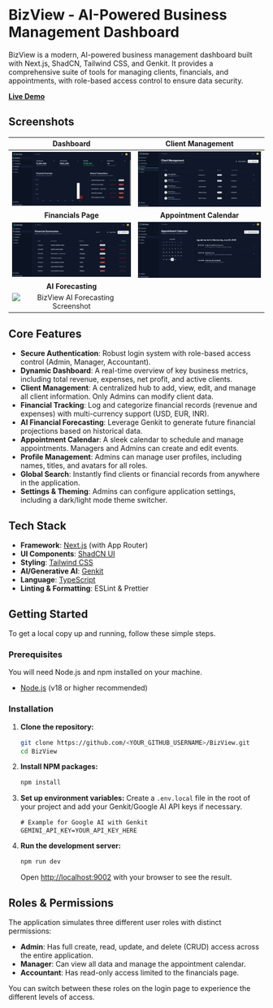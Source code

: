 # BizView - AI-Powered Business Management Dashboard

BizView is a modern, AI-powered business management dashboard built with Next.js, ShadCN, Tailwind CSS, and Genkit. It provides a comprehensive suite of tools for managing clients, financials, and appointments, with role-based access control to ensure data security.

[**Live Demo**](https://bizview.netlify.app/login)

## Screenshots

| Dashboard | Client Management |
| :---: | :---: |
| <img src="./screenshots/dashboard.png" alt="BizView Dashboard Screenshot" width="100%"> | <img src="./screenshots/client-management.png" alt="BizView Client Management Screenshot" width="100%"> |
| **Financials Page** | **Appointment Calendar** |
| <img src="./screenshots/financials.png" alt="BizView Financials Screenshot" width="100%"> | <img src="./screenshots/calender.png" alt="BizView Calendar Screenshot" width="100%"> |
| **AI Forecasting** | |
| <img src="./screenshots/forecasting.png" alt="BizView AI Forecasting Screenshot" width="100%"> | |

## Core Features

- **Secure Authentication**: Robust login system with role-based access control (Admin, Manager, Accountant).
- **Dynamic Dashboard**: A real-time overview of key business metrics, including total revenue, expenses, net profit, and active clients.
- **Client Management**: A centralized hub to add, view, edit, and manage all client information. Only Admins can modify client data.
- **Financial Tracking**: Log and categorize financial records (revenue and expenses) with multi-currency support (USD, EUR, INR).
- **AI Financial Forecasting**: Leverage Genkit to generate future financial projections based on historical data.
- **Appointment Calendar**: A sleek calendar to schedule and manage appointments. Managers and Admins can create and edit events.
- **Profile Management**: Admins can manage user profiles, including names, titles, and avatars for all roles.
- **Global Search**: Instantly find clients or financial records from anywhere in the application.
- **Settings & Theming**: Admins can configure application settings, including a dark/light mode theme switcher.

## Tech Stack

- **Framework**: [Next.js](https://nextjs.org/) (with App Router)
- **UI Components**: [ShadCN UI](https://ui.shadcn.com/)
- **Styling**: [Tailwind CSS](https://tailwindcss.com/)
- **AI/Generative AI**: [Genkit](https://firebase.google.com/docs/genkit)
- **Language**: [TypeScript](https://www.typescriptlang.org/)
- **Linting & Formatting**: ESLint & Prettier

## Getting Started

To get a local copy up and running, follow these simple steps.

### Prerequisites

You will need Node.js and npm installed on your machine.
- [Node.js](https://nodejs.org/) (v18 or higher recommended)

### Installation

1. **Clone the repository:**
   ```sh
   git clone https://github.com/<YOUR_GITHUB_USERNAME>/BizView.git
   cd BizView
   ```

2. **Install NPM packages:**
   ```sh
   npm install
   ```

3. **Set up environment variables:**
   Create a `.env.local` file in the root of your project and add your Genkit/Google AI API keys if necessary.
   ```
   # Example for Google AI with Genkit
   GEMINI_API_KEY=YOUR_API_KEY_HERE
   ```

4. **Run the development server:**
   ```sh
   npm run dev
   ```
   Open [http://localhost:9002](http://localhost:9002) with your browser to see the result.

## Roles & Permissions

The application simulates three different user roles with distinct permissions:

- **Admin**: Has full create, read, update, and delete (CRUD) access across the entire application.
- **Manager**: Can view all data and manage the appointment calendar.
- **Accountant**: Has read-only access limited to the financials page.

You can switch between these roles on the login page to experience the different levels of access.
